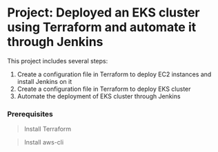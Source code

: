 # Project: Deployed an EKS cluster using Terraform and automate it through Jenkins

This project includes several steps:
1. Create a configuration file in Terraform to deploy EC2 instances and install Jenkins on it
2. Create a configuration file in Terraform to deploy EKS cluster
3. Automate the deployment of EKS cluster through Jenkins

### Prerequisites
> Install Terraform

> Install aws-cli
